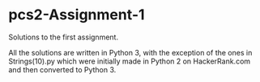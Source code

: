 # pcs2-Assignment-1
Solutions to the first assignment.

All the solutions are written in Python 3, with the exception of the ones in Strings(10).py which were initially made in Python 2 on HackerRank.com and then converted to Python 3.
